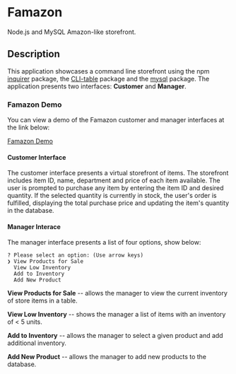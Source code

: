 # Famazon
Node.js and MySQL Amazon-like storefront.

## Description

This application showcases a command line storefront using the npm [inquirer](https://www.npmjs.com/package/inquirer) package, the [CLI-table](https://www.npmjs.com/package/cli-table) package and the [mysql](https://www.npmjs.com/package/mysql) package. The application presents two interfaces: **Customer** and **Manager**.

### Famazon Demo

You can view a demo of the Famazon customer and manager interfaces at the link below:

[Famazon Demo](https://drive.google.com/open?id=1Wn6nAWv-q3RRqr1W_2iMCZ-RLQxJST5k)

#### Customer Interface

The customer interface presents a virtual storefront of items. The storefront includes item ID, name, department and price of each item available. The user is prompted to purchase any item by entering the item ID and desired quantity. If the selected quantity is currently in stock, the user's order is fulfilled, displaying the total purchase price and updating the item's quantity in the database.

#### Manager Interace

The manager interface presents a list of four options, show below: 

	? Please select an option: (Use arrow keys)
	❯ View Products for Sale 
	  View Low Inventory 
	  Add to Inventory 
	  Add New Product
	  
**View Products for Sale** -- allows the manager to view the current inventory of store items in a table.

**View Low Inventory** -- shows the manager a list of items with an inventory of < 5 units.

**Add to Inventory** -- allows the manager to select a given product and add additional inventory.

**Add New Product** -- allows the manager to add new products to the database. 
